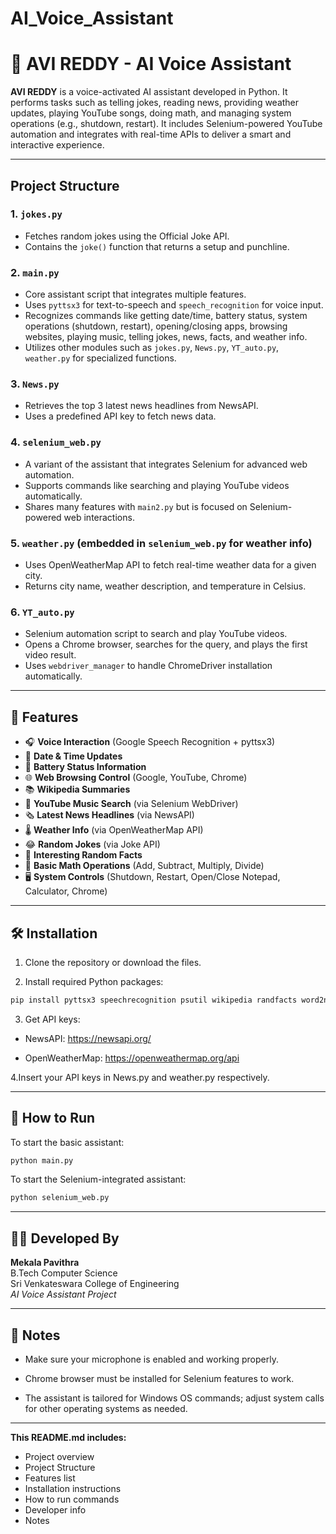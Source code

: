 # AI_Voice_Assistant

# 🤖 AVI REDDY - AI Voice Assistant

**AVI REDDY** is a voice-activated AI assistant developed in Python. It performs tasks such as telling jokes, reading news, providing weather updates, playing YouTube songs, doing math, and managing system operations (e.g., shutdown, restart). It includes Selenium-powered YouTube automation and integrates with real-time APIs to deliver a smart and interactive experience.

---

## Project Structure

### 1. `jokes.py`
- Fetches random jokes using the Official Joke API.
- Contains the `joke()` function that returns a setup and punchline.

### 2. `main.py`
- Core assistant script that integrates multiple features.
- Uses `pyttsx3` for text-to-speech and `speech_recognition` for voice input.
- Recognizes commands like getting date/time, battery status, system operations (shutdown, restart), opening/closing apps, browsing websites, playing music, telling jokes, news, facts, and weather info.
- Utilizes other modules such as `jokes.py`, `News.py`, `YT_auto.py`, `weather.py` for specialized functions.

### 3. `News.py`
- Retrieves the top 3 latest news headlines from NewsAPI.
- Uses a predefined API key to fetch news data.

### 4. `selenium_web.py`
- A variant of the assistant that integrates Selenium for advanced web automation.
- Supports commands like searching and playing YouTube videos automatically.
- Shares many features with `main2.py` but is focused on Selenium-powered web interactions.

### 5. `weather.py` (embedded in `selenium_web.py` for weather info)
- Uses OpenWeatherMap API to fetch real-time weather data for a given city.
- Returns city name, weather description, and temperature in Celsius.

### 6. `YT_auto.py`
- Selenium automation script to search and play YouTube videos.
- Opens a Chrome browser, searches for the query, and plays the first video result.
- Uses `webdriver_manager` to handle ChromeDriver installation automatically.

---

## 🚀 Features

- 🎧 **Voice Interaction** (Google Speech Recognition + pyttsx3)
- 📅 **Date & Time Updates**
- 🔋 **Battery Status Information**
- 🌐 **Web Browsing Control** (Google, YouTube, Chrome)
- 📚 **Wikipedia Summaries**
- 🎵 **YouTube Music Search** (via Selenium WebDriver)
- 🗞️ **Latest News Headlines** (via NewsAPI)
- 🌡️ **Weather Info** (via OpenWeatherMap API)
- 😂 **Random Jokes** (via Joke API)
- 🤯 **Interesting Random Facts**
- 🧮 **Basic Math Operations** (Add, Subtract, Multiply, Divide)
- 🖥️ **System Controls** (Shutdown, Restart, Open/Close Notepad, Calculator, Chrome)

---

## 🛠️ Installation

1. Clone the repository or download the files.

2. Install required Python packages:
```bash
pip install pyttsx3 speechrecognition psutil wikipedia randfacts word2number selenium webdriver-manager requests
```

3. Get API keys:

- NewsAPI: https://newsapi.org/

- OpenWeatherMap: https://openweathermap.org/api

4.Insert your API keys in News.py and weather.py respectively.

---

## 🚀 How to Run

To start the basic assistant:

```bash
python main.py
```

To start the Selenium-integrated assistant:

```bash
python selenium_web.py
```

---

## 👨‍💻 Developed By

**Mekala Pavithra**  
B.Tech Computer Science  
Sri Venkateswara College of Engineering  
_AI Voice Assistant Project_

---

## 📝 Notes

- Make sure your microphone is enabled and working properly.

- Chrome browser must be installed for Selenium features to work.

- The assistant is tailored for Windows OS commands; adjust system calls for other operating systems as needed.



---

**This README.md includes:**

- Project overview
- Project Structure
- Features list
- Installation instructions
- How to run commands
- Developer info
- Notes

